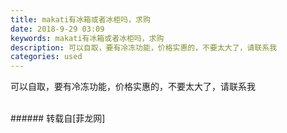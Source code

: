 ```yaml
---
title: makati有冰箱或者冰柜吗，求购
date: 2018-9-29 03:09
keywords: makati有冰箱或者冰柜吗，求购
description: 可以自取，要有冷冻功能，价格实惠的，不要太大了，请联系我
categories: used
---
```

<td class="t_f" id="postmessage_1902310">

可以自取，要有冷冻功能，价格实惠的，不要太大了，请联系我<br/>
<img alt="" border="0" class="zoom" data-cf-modified-2a1a722d5cad7c02513855ee-="" file="http://www.flw.ph/data/appbyme/upload/image/201809/29/vq9GAzGHGkHo.jpg" id="aimg_fQXRr" lazyloadthumb="1" onclick="" onmouseover="" src="http://www.flw.ph/data/appbyme/upload/image/201809/29/vq9GAzGHGkHo.jpg"/><br/>
<br/>
</td>
###### 转载自[菲龙网]
